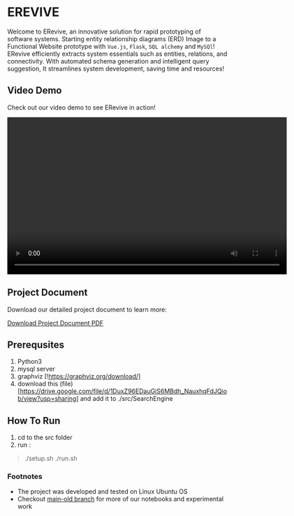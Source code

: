 # EREVIVE
Welcome to ERevive, an innovative solution for rapid prototyping of software systems.
Starting entity relationship diagrams (ERD) Image to a Functional Website prototype with `Vue.js`, `Flask`, `SQL alchemy` and `MySQl`!
ERevive efficiently extracts system essentials such as entities, relations, and connectivity. With automated schema generation and intelligent query suggestion, It streamlines system development, saving time and resources!

## Video Demo

Check out our video demo to see ERevive in action!

<video width="640" height="360" controls>
  <source src="./Demo.mp4" type="video/mp4">
  Your browser does not support the video tag.
</video>

## Project Document

Download our detailed project document to learn more:

[Download Project Document PDF](./GP_Book_ERevive.pdf)

## Prerequsites

1. Python3
2. mysql server
3. graphviz [!https://graphviz.org/download/]
4. download this (file)[https://drive.google.com/file/d/1DuxZ96EDauGiS6MBdh_NauxhqFdJQiob/view?usp=sharing] and add it to ./src/SearchEngine

## How To Run

1. cd to the src folder
2. run :
> ./setup.sh
> ./run.sh

### Footnotes
- The project was developed and tested on Linux Ubuntu OS
- Checkout [main-old branch](https://github.com/MENNA123MAHMOUD/ERevive/tree/main-old) for more of our notebooks and experimental work
